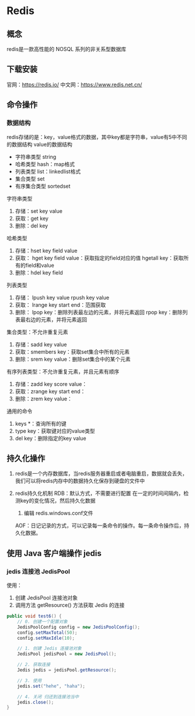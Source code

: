 # Redis

## 概念

redis是一款高性能的 NOSQL 系列的非关系型数据库

## 下载安装

官网：https://redis.io/
中文网：https://www.redis.net.cn/


## 命令操作

### 数据结构

redis存储的是：key，value格式的数据，其中key都是字符串，value有5中不同的数据结构
value的数据结构

- 字符串类型 string
- 哈希类型 hash：map格式
- 列表类型 list：linkedlist格式
- 集合类型 set
- 有序集合类型 sortedset

字符串类型

1. 存储：set key value
2. 获取：get key
3. 删除：del key

哈希类型

1. 存储：hset key field value
2. 获取：
   hget key field value：获取指定的field对应的值
   hgetall key：获取所有的field和value
3. 删除：hdel key field

列表类型

1. 存储：
   lpush key value
   rpush key value
2. 获取：
   lrange key start end：范围获取
3. 删除：
   lpop key：删除列表最左边的元素，并将元素返回
   rpop key：删除列表最右边的元素，并将元素返回

集合类型：不允许重复元素

1. 存储：sadd key value
2. 获取：smembers key：获取set集合中所有的元素
3. 删除：srem key value：删除set集合中的某个元素

有序列表类型：不允许重复元素，并且元素有顺序

1. 存储：zadd key score value：
2. 获取：zrange key start end：
3. 删除：zrem key value：

通用的命令

1. keys *：查询所有的键
2. type key：获取键对应的value类型
3. del key：删除指定的key value

## 持久化操作

1. redis是一个内存数据库，当redis服务器重启或者电脑重启，数据就会丢失，我们可以将redis内存中的数据持久化保存到硬盘的文件中
2. redis持久化机制
   RDB：默认方式，不需要进行配置
   	在一定的时间间隔内，检测key的变化情况，然后持久化数据
   	1. 编辑 redis.windows.conf文件
   	


	AOF：日记记录的方式，可以记录每一条命令的操作。每一条命令操作后，持久化数据。


## 使用 Java 客户端操作 jedis






### jedis 连接池 JedisPool

使用：

1. 创建 JedisPool 连接池对象
2. 调用方法 getResource() 方法获取 Jedis 的连接

```java
public void test6() {
	// 0. 创建一个配置对象
	JedisPoolConfig config = new JedisPoolConfig();
	config.setMaxTotal(50);
	config.setMaxIdle(10);

	// 1. 创建 Jedis 连接池对象
	JedisPool jedisPool = new JedisPool();

	// 2. 获取连接
	Jedis jedis = jedisPool.getResource();

	// 3. 使用
	jedis.set("hehe", "haha");

	// 4. 关闭 归还到连接池当中
	jedis.close();
}
```

















































































































































































































































